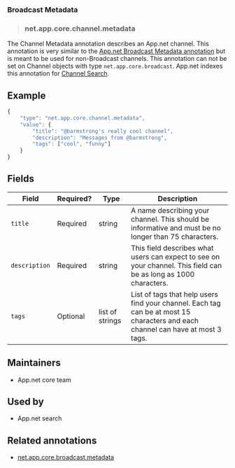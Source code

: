 <!-- give your annotation a title -->
### Broadcast Metadata

<!-- specify the "type" for your annotation -->
> ### net.app.core.channel.metadata

<!-- provide a description of what your annotation represents -->
The Channel Metadata annotation describes an App.net channel. This annotation is very similar to the [App.net Broadcast Metadata annotation](https://github.com/appdotnet/object-metadata/blob/master/annotations/net.app.core.broadcast.metadata.md) but is meant to be used for non-Broadcast channels. This annotation can not be set on Channel objects with type `net.app.core.broadcast`. App.net indexes this annotation for [Channel Search](https://developers.app.net/docs/resources/channel/search/).

<!-- provide at least one example of what your annotation might look like in the wild -->
## Example

~~~ js
{
    "type": "net.app.core.channel.metadata",
    "value": {
        "title": "@barmstrong's really cool channel",
        "description": "Messages from @barmstrong",
        "tags": ["cool", "funny"]
    }
}
~~~

<!-- provide a complete description of the fields in the "value" object for your annotation -->
## Fields

| Field | Required? | Type | Description |
| ----- | --------- | ---- | ----------- |
| `title` | Required | string | A name describing your channel. This should be informative and must be no longer than 75 characters. |
| `description` | Required | string | This field describes what users can expect to see on your channel. This field can be as long as 1000 characters. |
| `tags` | Optional | list of strings | List of tags that help users find your channel. Each tag can be at most 15 characters and each channel can have at most 3 tags. |

<!-- provide a way to contact you -->
## Maintainers
* App.net core team

<!-- provide references to compatible apps / service -->
## Used by

* App.net search

<!-- provide references to related annotations -->
## Related annotations
* [net.app.core.broadcast.metadata](https://github.com/appdotnet/object-metadata/blob/master/annotations/net.app.core.broadcast.metadata.md)
